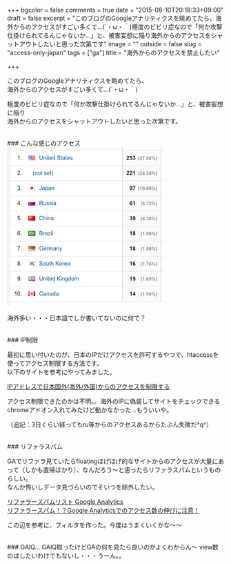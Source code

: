 +++
bgcolor = false
comments = true
date = "2015-08-10T20:18:33+09:00"
draft = false
excerpt = "このブログのGoogleアナリティクスを眺めてたら、海外からのアクセスがすごい多くて...(´・ω・｀)極度のビビリ症なので「何か攻撃仕掛けられてるんじゃないか...」と、被害妄想に陥り海外からのアクセスをシャットアウトしたいと思った次第です"
image = ""
outside = false
slug = "access-only-japan"
tags = ["ga"]
title = "海外からのアクセスを禁止したい"

+++

このブログのGoogleアナリティクスを眺めてたら、  
海外からのアクセスがすごい多くて...(´・ω・｀)  

極度のビビリ症なので「何か攻撃仕掛けられてるんじゃないか...」と、被害妄想に陥り  
海外からのアクセスをシャットアウトしたいと思った次第です。  

<br>
### こんな感じのアクセス

<img src="../../images/ga.png" style="margin-left: 0;">

海外多い・・・日本語でしか書いてないのに何で？  

<br>
### IP制限

最初に思い付いたのが、日本のIPだけアクセスを許可するやつで、htaccessを使ってアクセス制限する方法です。  
以下のサイトを参考にやってみました。  

[IPアドレスで日本国外(海外/外国)からのアクセスを制限する](http://www.cgis.biz/tools/access/)  

アクセス制限できたのかは不明。。海外のIPに偽装してサイトをチェックできるchromeアドオン入れてみたけど動かなかった...もういいや。  

（追記：3日くらい経ってもru等からのアクセスあるからたぶん失敗だ^q^）  

<br>
### リファラスパム

GAでリファラ見ていたらfloatingほげほげ的なサイトからのアクセスが大量にあって（しかも直帰ばかり）、なんだろう〜と思ったらリファラスパムというものらしい。  
なんか怖いしデータ見づらいのでそいつを除外したい。  

[リファラースパムリスト Google Analytics](http://matome.naver.jp/odai/2142138671904593001)  
[リファラースパム！？Google Analyticsでのアクセス数の伸びに注意！](http://www.yatani-pr.com/marketingblogs/1402/)  

この辺を参考に、フィルタを作った。今度はうまくいくかな〜〜  

<br>
### GAIQ...
GAIQ取ったけどGAの何を見たら良いのかよくわからん〜  
view数のばしたいわけでもないし・・・うーん。。  
